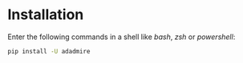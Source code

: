 # Installation

Enter the following commands in a shell like *bash*, *zsh* or *powershell*:

```bash
pip install -U adadmire
```

